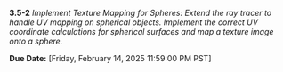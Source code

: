 **3.5-2** *Implement Texture Mapping for Spheres: Extend the ray tracer to handle UV mapping on spherical objects. 
           Implement  the correct UV coordinate calculations for spherical surfaces and map a texture image onto a sphere.*

**Due Date:** [Friday, February 14, 2025 11:59:00 PM PST]
